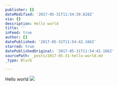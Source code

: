 ```yaml
---
publisher: {}
dateModified: '2017-05-31T11:54:39.828Z'
via: {}
description: Hello world
title: ''
inFeed: true
author: []
datePublished: '2017-05-31T11:54:42.166Z'
starred: true
datePublishedOriginal: '2017-05-31T11:54:42.166Z'
sourcePath: _posts/2017-05-31-hello-world.md
_type: Blurb

---
```

Hello world
![](https://the-grid-user-content.s3-us-west-2.amazonaws.com/2f9c8968-bcd0-42e0-8b63-846b30a91537.jpg)